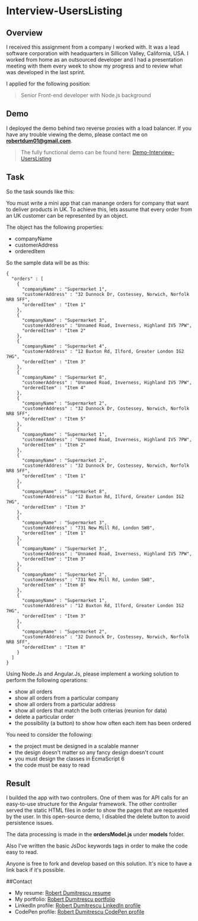 # Interview-UsersListing

## Overview

I received this assignment from a company I worked with. It was a lead software corporation with headquarters in Sillicon Valley, California, USA. I worked from home as an outsourced developer and I had a presentation meeting with them every week to show my progress and to review what was developed in the last sprint.  

I applied for the following position:

> Senior Front-end developer with Node.js background

## Demo
I deployed the demo behind two reverse proxies with a load balancer. If you have any trouble viewing the demo, please contact me on **robertdum01@gmail.com**.
> The fully functional demo can be found here: [Demo-Interview-UsersListing](http://demouserslisting.rdumitrescu.com/admin/users)

## Task

So the task sounds like this:

You must write a mini app that can manange orders for company that want to deliver products in UK.
To achieve this, lets assume that every order from an UK customer can be represented by an object.

The object has the following properties:

- companyName
- customerAddress
- orderedItem

So the sample data will be as this:

```
{
  "orders" : [
    {
      "companyName" : "Supermarket 1",
      "customerAddress" : "32 Dunnock Dr, Costessey, Norwich, Norfolk NR8 5FF",
      "orderedItem" : "Item 1"
    },
    {
      "companyName" : "Supermarket 3",
      "customerAddress" : "Unnamed Road, Inverness, Highland IV5 7PW",
      "orderedItem" : "Item 2"
    },
    {
      "companyName" : "Supermarket 4",
      "customerAddress" : "12 Buxton Rd, Ilford, Greater London IG2 7HG",
      "orderedItem" : "Item 3"
    },
    {
      "companyName" : "Supermarket 8",
      "customerAddress" : "Unnamed Road, Inverness, Highland IV5 7PW",
      "orderedItem" : "Item 4"
    },
    {
      "companyName" : "Supermarket 2",
      "customerAddress" : "32 Dunnock Dr, Costessey, Norwich, Norfolk NR8 5FF",
      "orderedItem" : "Item 5"
    },
    {
      "companyName" : "Supermarket 1",
      "customerAddress" : "Unnamed Road, Inverness, Highland IV5 7PW",
      "orderedItem" : "Item 2"
    },
    {
      "companyName" : "Supermarket 2",
      "customerAddress" : "32 Dunnock Dr, Costessey, Norwich, Norfolk NR8 5FF",
      "orderedItem" : "Item 1"
    },
    {
      "companyName" : "Supermarket 8",
      "customerAddress" : "12 Buxton Rd, Ilford, Greater London IG2 7HG",
      "orderedItem" : "Item 3"
    },
    {
      "companyName" : "Supermarket 3",
      "customerAddress" : "731 New Mill Rd, London SW8",
      "orderedItem" : "Item 1"
    },
    {
      "companyName" : "Supermarket 3",
      "customerAddress" : "Unnamed Road, Inverness, Highland IV5 7PW",
      "orderedItem" : "Item 3"
    },
    {
      "companyName" : "Supermarket 2",
      "customerAddress" : "731 New Mill Rd, London SW8",
      "orderedItem" : "Item 8"
    },
    {
      "companyName" : "Supermarket 1",
      "customerAddress" : "12 Buxton Rd, Ilford, Greater London IG2 7HG",
      "orderedItem" : "Item 3"
    },
    {
      "companyName" : "Supermarket 2",
      "customerAddress" : "32 Dunnock Dr, Costessey, Norwich, Norfolk NR8 5FF",
      "orderedItem" : "Item 8"
    }
  ]
}
```

Using Node.Js and Angular.Js, please implement a working solution to perform the following operations:

- show all orders
- show all orders from a particular company
- show all orders from a particular address
- show all orders that match the both criterias (reunion for data)
- delete a particular order
- the possibility (a button) to show how often each item has been ordered

You need to consider the following:

- the project must be designed in a scalable manner
- the design doesn't matter so any fancy design doesn't count
- you must design the classes in EcmaScript 6
- the code must be easy to read


## Result

I builded the app with two controllers. One of them was for API calls for an easy-to-use structure for the Angular framework.
The other controller served the static HTML files in order to show the pages that are requested by the user.
In this open-source demo, I disabled the delete button to avoid persistence issues.

The data processing is made in the **ordersModel.js** under **models** folder.

Also I've written the basic JsDoc keywords tags in order to make the code easy to read.

Anyone is free to fork and develop based on this solution. It's nice to have a link back if it's possible.



##Contact

- My resume: [Robert Dumitrescu resume](http://rdumitrescu.com/resume)
- My portfolio: [Robert Dumitrescu portfolio](http://rdumitrescu.com/portfolio/)
- LinkedIn profile: [Robert Dumitrescu LinkedIn profile](https://ro.linkedin.com/in/robertdumitrescu)
- CodePen profile: [Robert Dumitrescu CodePen profile](http://codepen.io/robertdumitrescu/)
